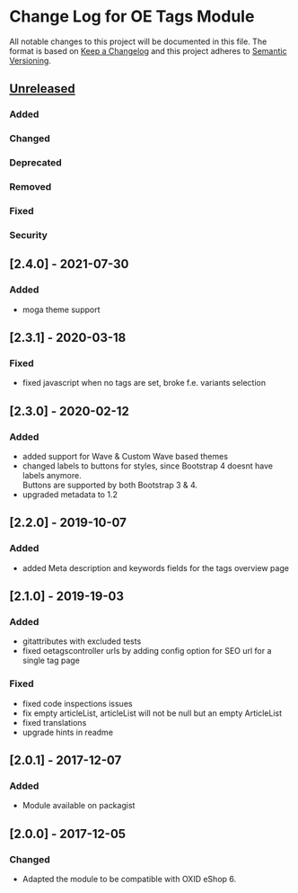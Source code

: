 # Change Log for OE Tags Module

All notable changes to this project will be documented in this file.
The format is based on [Keep a Changelog](http://keepachangelog.com/)
and this project adheres to [Semantic Versioning](http://semver.org/).


## [Unreleased]

### Added

### Changed

### Deprecated

### Removed

### Fixed

### Security

## [2.4.0] - 2021-07-30

### Added
- moga theme support

## [2.3.1] - 2020-03-18

### Fixed
- fixed javascript when no tags are set, broke f.e. variants selection

## [2.3.0] - 2020-02-12

### Added
- added support for Wave & Custom Wave based themes
- changed labels to buttons for styles, since Bootstrap 4 doesnt have labels anymore.  
  Buttons are supported by both Bootstrap 3 & 4.
- upgraded metadata to 1.2

## [2.2.0] - 2019-10-07

### Added
- added Meta description and keywords fields for the tags overview page

## [2.1.0] - 2019-19-03

### Added
- gitattributes with excluded tests
- fixed oetagscontroller urls by adding config option for SEO url for a single tag page

### Fixed
- fixed code inspections issues
- fix empty articleList, articleList will not be null but an empty ArticleList
- fixed translations
- upgrade hints in readme

## [2.0.1] - 2017-12-07

### Added
- Module available on packagist

## [2.0.0] - 2017-12-05

### Changed
- Adapted the module to be compatible with OXID eShop 6.

[Unreleased]: https://github.com/OXIDprojects/tags-module/compare/HEAD...HEAD
